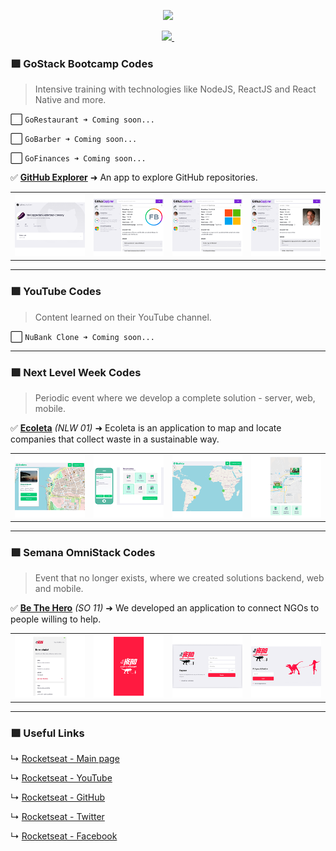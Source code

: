 <p align="center">
  <a aria-label="MY_ROCKETSEAT_CODES" href="https://github.com/BON4S/MyRocketseatCodes#🚀">
    <img src="assets/MyRocketseatCodes.gif">
  </a>
</p>

<p align="center">
  <a aria-label="MADE_BY_BON4S" href="https://github.com/BON4S/MyRocketseatCodes#🚀">
    <img src="https://img.shields.io/badge/-MADE_BY_BON4S-7159c1?style=for-the-badge&labelColor=222222">
  </a>
  <a aria-label="LESSONS_FROM_ROCKETSEAT" href="https://rocketseat.com.br/#🚀">
    <img alt="" src="https://img.shields.io/badge/LESSONS_FROM-Rocketseat_🚀-7159c1?style=for-the-badge&labelColor=222222">
  </a>
</p>

### 🟪 **GoStack Bootcamp Codes**

> Intensive training with technologies like NodeJS, ReactJS and React Native and more.

<!-- ✅ **[GoRestaurant](bootcamp/GoStack11/GoRestaurant#🚀)** ➜ Blah blah.. -->

⬜️ `GoRestaurant ➜ Coming soon...`

<!-- ✅ **[GoBarber](bootcamp/GoStack11/GoBarber#🚀)** ➜ Blah blah.. -->

⬜️ `GoBarber ➜ Coming soon...`

<!-- ✅ **[GoFinances](bootcamp/GoStack11/GoFinances#🚀)** ➜ Blah blah.. -->

⬜️ `GoFinances ➜ Coming soon...`

✅ **[GitHub Explorer](bootcamp/GoStack11/GitHubExplorer#🚀)** ➜ An app to explore GitHub repositories.

<table>
  <tr>
    <td>
      <a href="bootcamp/GoStack11/GitHubExplorer#🚀">
        <img src="bootcamp/GoStack11/GitHubExplorer/screenshots/original/GitHubExplorer-screenshot-MINI-01.png">
      </a>
    </td>
    <td>
      <a href="bootcamp/GoStack11/GitHubExplorer#🚀">
        <img src="bootcamp/GoStack11/GitHubExplorer/screenshots/filemanager/GitHubExplorer-screenshot-MINI-01.png">
      </a>
    </td>
    <td>
      <a href="bootcamp/GoStack11/GitHubExplorer#🚀">
        <img src="bootcamp/GoStack11/GitHubExplorer/screenshots/filemanager/GitHubExplorer-screenshot-MINI-02.png">
      </a>
    </td>
    <td>
      <a href="bootcamp/GoStack11/GitHubExplorer#🚀">
        <img src="bootcamp/GoStack11/GitHubExplorer/screenshots/filemanager/GitHubExplorer-screenshot-MINI-03.png">
      </a>
    </td>
  </tr>
</table>

---

### 🟪 **YouTube Codes**

> Content learned on their YouTube channel.

<!-- ✅ **[NuBank Clone](youtube/NuBankClone#🚀)** ➜ Blah blah.. -->

⬜️ `NuBank Clone ➜ Coming soon...`

---

### 🟪 **Next Level Week Codes**

> Periodic event where we develop a complete solution - server, web, mobile.

✅ **[Ecoleta](events/NextLevelWeek/NLW01-Ecoleta#🚀)** _(NLW 01)_ ➜ Ecoleta is an application to map and locate companies that collect waste in a sustainable way.

<table>
  <tr>
    <td>
      <a href="events/NextLevelWeek/NLW01-Ecoleta#🚀">
        <img src="events/NextLevelWeek/NLW01-Ecoleta/screenshots/webuserinterface/ecoleta-screenshot-MINI-01.png">
      </a>
    </td>
    <td>
      <a href="events/NextLevelWeek/NLW01-Ecoleta#🚀">
        <img src="events/NextLevelWeek/NLW01-Ecoleta/screenshots/original/ecoleta-screenshot-MINI-03.png">
      </a>
    </td>
    <td>
      <a href="events/NextLevelWeek/NLW01-Ecoleta#🚀">
        <img src="events/NextLevelWeek/NLW01-Ecoleta/screenshots/webuserinterface/ecoleta-screenshot-MINI-02.png">
      </a>
    </td>
    <td>
      <a href="events/NextLevelWeek/NLW01-Ecoleta#🚀">
        <img src="events/NextLevelWeek/NLW01-Ecoleta/screenshots/original/ecoleta-screenshot-MINI-04.png">
      </a>
    </td>
  </tr>
</table>

---

### 🟪 **Semana OmniStack Codes**

> Event that no longer exists, where we created solutions backend, web and mobile.

✅ **[Be The Hero](events/SemanaOmniStack/SO11-BeTheHero#🚀)** _(SO 11)_ ➜ We developed an application to connect NGOs to people willing to help.

<table>
  <tr>
    <td>
      <a href="events/SemanaOmniStack/SO11-BeTheHero#🚀">
        <img src="events/SemanaOmniStack/SO11-BeTheHero/screenshots/MINI-bethehero-screen-02.png">
      </a>
    </td>
    <td>
      <a href="events/SemanaOmniStack/SO11-BeTheHero#🚀">
        <img src="events/SemanaOmniStack/SO11-BeTheHero/screenshots/dinosaur/MINI-bethehero-screen-01.png">
      </a>
    </td>
    <td>
      <a href="events/SemanaOmniStack/SO11-BeTheHero#🚀">
        <img src="events/SemanaOmniStack/SO11-BeTheHero/screenshots/dinosaur/MINI-bethehero-screen-02.png">
      </a>
    </td>
    <td>
      <a href="events/SemanaOmniStack/SO11-BeTheHero#🚀">
        <img src="events/SemanaOmniStack/SO11-BeTheHero/screenshots/dinosaur/MINI-bethehero-screen-03.png">
      </a>
    </td>
  </tr>
</table>

---

### 🟪 Useful Links

↳ [Rocketseat - Main page](https://rocketseat.com.br/#🚀)

↳ [Rocketseat - YouTube](https://www.youtube.com/rocketseat#🚀)

↳ [Rocketseat - GitHub](https://github.com/Rocketseat#🚀)

↳ [Rocketseat - Twitter](https://twitter.com/rocketseat#🚀)

↳ [Rocketseat - Facebook](https://www.facebook.com/rocketseat#🚀)
